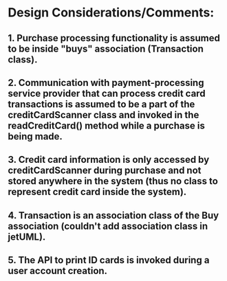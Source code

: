 # Design Considerations/Comments:
## 1. Purchase processing functionality is assumed to be inside "buys" association (Transaction class).
## 2. Communication with payment-processing service provider that can process credit card transactions is assumed to be a part of the creditCardScanner class and invoked in the readCreditCard() method while a purchase is being made.
## 3. Credit card information is only accessed by creditCardScanner during purchase and not stored anywhere in the system (thus no class to represent credit card inside the system).
## 4. Transaction is an association class of the Buy association (couldn't add association class in jetUML).
## 5. The API to print ID cards is invoked during a user account creation.
